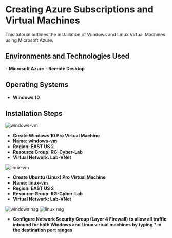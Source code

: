 <h1>Creating Azure Subscriptions and Virtual Machines</h1>
This tutorial outlines the installation of Windows and Linux Virtual Machines using Microsoft Azure.
<h2>Environments and Technologies Used</h2>
- <b>Microsoft Azure</b> 
- <b>Remote Desktop</b>

<h2>Operating Systems</h2>

- <b>Windows 10</b>


<h2>Installation Steps</h2>

![windows-vm](https://github.com/user-attachments/assets/08220b5f-b9a5-4bdd-bb9b-aaf7c67fde9e)

- <b>Create Windows 10 Pro Virtual Machine</b></b>
- <b>Name: windows-vm</b>
- <b>Region: EAST US 2</b>
- <b>Resource Group: RG-Cyber-Lab</b>
- <b>Virtual Network: Lab-VNet</b>

![linux-vm](https://github.com/user-attachments/assets/452787b5-0905-467c-beeb-0625cabe4fd5)

- <b>Create Ubuntu (Linux) Pro Virtual Machine</b></b>
- <b>Name: linux-vm</b>
- <b>Region: EAST US 2</b>
- <b>Resource Group: RG-Cyber-Lab</b>
- <b>Virtual Network: Lab-VNet</b>

![windows nsg](https://github.com/user-attachments/assets/f15df672-d836-4b2d-813a-5fb9e5b5addd)
![linux nsg](https://github.com/user-attachments/assets/b8744d63-b29c-437d-99b8-d3d61489cb29)
- <b>Configure Network Security Group (Layer 4 Firewall) to allow all traffic inbound for both Windows and Linux virtual machines by typing * in the destination port ranges<b>
